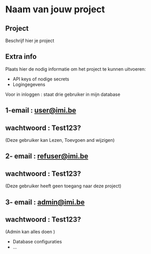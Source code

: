 # Naam van jouw project

## Project
Beschrijf hier je project

## Extra info
Plaats hier de nodig informatie om het
project te kunnen uitvoeren:

- API keys of nodige secrets
- Logingegevens

Voor in inloggen : staat drie gebruiker in mijn database


## 1-email : user@imi.be
## wachtwoord : Test123?

(Deze gebruiker kan Lezen, Toevgoen and wijzigen)

## 2- email : refuser@imi.be
## wachtwoord : Test123?

(Deze gebruiker heeft geen toegang naar deze project)

## 3- email : admin@imi.be
## wachtwoord : Test123?

(Admin kan alles doen )

- Database configuraties
- ...
